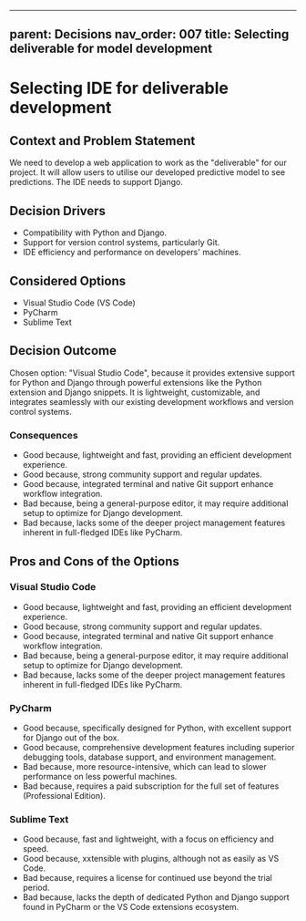
---
parent: Decisions
nav_order: 007
title: Selecting deliverable for model development
---
# Selecting IDE for deliverable development

## Context and Problem Statement

We need to develop a web application to work as the "deliverable" for our project. It will allow users to utilise our developed predictive model to see predictions. The IDE needs to support Django.

## Decision Drivers

* Compatibility with Python and Django.
* Support for version control systems, particularly Git.
* IDE efficiency and performance on developers' machines.

## Considered Options

* Visual Studio Code (VS Code)
* PyCharm
* Sublime Text

## Decision Outcome

Chosen option: "Visual Studio Code", because it provides extensive support for Python and Django through powerful extensions like the Python extension and Django snippets. It is lightweight, customizable, and integrates seamlessly with our existing development workflows and version control systems.

### Consequences

* Good because, lightweight and fast, providing an efficient development experience.
* Good because, strong community support and regular updates.
* Good because, integrated terminal and native Git support enhance workflow integration.
* Bad because, being a general-purpose editor, it may require additional setup to optimize for Django development.
* Bad because, lacks some of the deeper project management features inherent in full-fledged IDEs like PyCharm.

## Pros and Cons of the Options

### Visual Studio Code

* Good because, lightweight and fast, providing an efficient development experience.
* Good because, strong community support and regular updates.
* Good because, integrated terminal and native Git support enhance workflow integration.
* Bad because, being a general-purpose editor, it may require additional setup to optimize for Django development.
* Bad because, lacks some of the deeper project management features inherent in full-fledged IDEs like PyCharm.

### PyCharm

* Good because, specifically designed for Python, with excellent support for Django out of the box.
* Good because, comprehensive development features including superior debugging tools, database support, and environment management.
* Bad because, more resource-intensive, which can lead to slower performance on less powerful machines.
* Bad because, requires a paid subscription for the full set of features (Professional Edition).

### Sublime Text

* Good because, fast and lightweight, with a focus on efficiency and speed.
* Good because, xxtensible with plugins, although not as easily as VS Code.
* Bad because, requires a license for continued use beyond the trial period.
* Bad because, lacks the depth of dedicated Python and Django support found in PyCharm or the VS Code extensions ecosystem.
